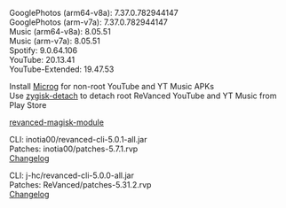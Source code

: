 GooglePhotos (arm64-v8a): 7.37.0.782944147  
GooglePhotos (arm-v7a): 7.37.0.782944147  
Music (arm64-v8a): 8.05.51  
Music (arm-v7a): 8.05.51  
Spotify: 9.0.64.106  
YouTube: 20.13.41  
YouTube-Extended: 19.47.53  

Install [Microg](https://github.com/ReVanced/GmsCore/releases) for non-root YouTube and YT Music APKs  
Use [zygisk-detach](https://github.com/j-hc/zygisk-detach) to detach root ReVanced YouTube and YT Music from Play Store  

[revanced-magisk-module](https://github.com/j-hc/revanced-magisk-module)
  
CLI: inotia00/revanced-cli-5.0.1-all.jar  
Patches: inotia00/patches-5.7.1.rvp  
[Changelog](https://github.com/inotia00/revanced-patches/releases/tag/v5.7.1)

CLI: j-hc/revanced-cli-5.0.0-all.jar  
Patches: ReVanced/patches-5.31.2.rvp  
[Changelog](https://github.com/ReVanced/revanced-patches/releases/tag/v5.31.2)  
